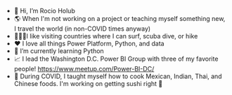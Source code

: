 - 👋 Hi, I’m Rocio Holub
- 🌎 When I'm not working on a project or teaching myself something new, I travel the world (in non-COVID times anyway) 
- 🏄🏽‍♀️I like visiting countries where I can surf, scuba dive, or hike 
- ❤ I love all things Power Platform, Python, and data
- 🏫 I’m currently learning Python 
- 📈 I lead the Washington D.C. Power BI Group with three of my favorite people! https://www.meetup.com/Power-BI-DC/
- 🥗 During COVID, I taught myself how to cook Mexican, Indian, Thai, and Chinese foods. I'm working on getting sushi right 🍣

<!---
rsholub/rsholub is a ✨ special ✨ repository because its `README.md` (this file) appears on your GitHub profile.
You can click the Preview link to take a look at your changes.
--->
